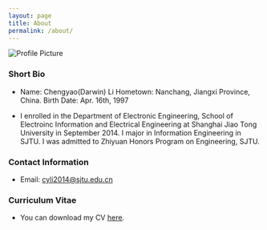 ```yaml
---
layout: page
title: About
permalink: /about/
---
```


<img src="{{ site.baseurl }}/assets/profile-placeholder.jpg" title="Profile Picture" class="profile">

### Short Bio

* Name: Chengyao(Darwin) Li
  Hometown: Nanchang, Jiangxi Province, China.
  Birth Date: Apr. 16th, 1997

* I enrolled in the Department of Electronic Engineering, School of Electroinc Information and Electrical Engineering at Shanghai Jiao Tong University in September 2014.
  I major in Information Engineering in SJTU.
  I was admitted to Zhiyuan Honors Program on Engineering, SJTU.

### Contact Information

* Email: cyli2014@sjtu.edu.cn

### Curriculum Vitae

* You can download my CV [here][cv].

[cv]: https://github.com/bencentra/centrarium
